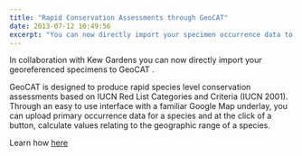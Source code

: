 ```yaml
---
title: "Rapid Conservation Assessments through GeoCAT"
date: 2013-07-12 10:49:56
excerpt: "You can now directly import your specimen occurrence data to GeoCAT for analysis"
---
```


In collaboration with Kew Gardens you can now directly import your georeferenced specimens to <a hre="http://www.kew.org/science-research-data/kew-in-depth/gis/species-conservation/geocat/index.htm">GeoCAT </a>.

GeoCAT is designed to produce rapid species level conservation assessments based on IUCN Red List Categories and Criteria (IUCN 2001). Through an easy to use interface with a familiar Google Map underlay, you can upload primary occurrence data for a species and at the click of a button, calculate values relating to the geographic range of a species.

Learn how <a href="http://help.scratchpads.eu/w/Importing_to_GeoCAT">here</a>
